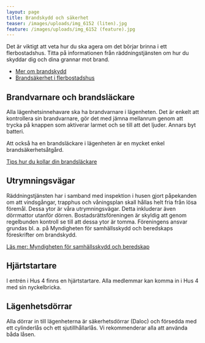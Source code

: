 ```yaml
---
layout: page
title: Brandskydd och säkerhet
teaser: /images/uploads/img_6152 (liten).jpg
feature: /images/uploads/img_6152 (feature).jpg
---
```

Det är viktigt att veta hur du ska agera om det börjar brinna i ett flerbostadshus. Titta på informationen från räddningstjänsten om hur du skyddar dig och dina grannar mot brand.

* [Mer om brandskydd](https://www.msb.se/sv/Forebyggande/Brandskydd/)
* [Brandsäkerhet i flerbostadshus](https://www.msb.se/sv/Forebyggande/Brandskydd/Brandskydd-byggnader-och-anlaggningar/Flerbostadshus/)

## Brandvarnare och brandsläckare

Alla lägenhetsinnehavare ska ha brandvarnare i lägenheten. Det är enkelt att kontrollera sin brandvarnare, gör det med jämna mellanrum genom att trycka på knappen som aktiverar larmet och se till att det ljuder. Annars byt batteri.

Att också ha en brandsläckare i lägenheten är en mycket enkel brandsäkerhetsåtgård. 

[Tips hur du kollar din brandsläckare](/images/uploads/Hur_kontrollerar_man_sin_brandstackare.pdf)

## Utrymningsvägar

Räddningstjänsten har i samband med inspektion i husen gjort påpekanden om att vindsgångar, trapphus och våningsplan skall hållas helt fria från lösa föremål. Dessa ytor är våra utrymningsvägar. Detta inkluderar även dörrmattor utanför dörren.
Bostadsrättsföreningen är skyldig att genom regelbunden kontroll se till att dessa ytor är tomma. Föreningens ansvar grundas bl. a. på Myndigheten för samhällsskydd och beredskaps föreskrifter om brandskydd.

[Läs mer: Myndigheten för samhällsskydd och beredskap](https://www.msb.se/)

## Hjärtstartare

I entrén i Hus 4 finns en hjärtstartare. Alla medlemmar kan komma in i Hus 4 med sin nyckelbricka.

## Lägenhetsdörrar

Alla dörrar in till lägenheterna är säkerhetsdörrar (Daloc) och försedda med ett cylinderlås och ett sjutillhållarlås. Vi rekommenderar alla att använda båda låsen.

